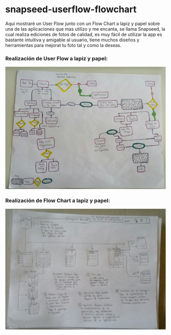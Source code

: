 # snapseed-userflow-flowchart

Aquí mostraré un User Flow junto con un Flow Chart a lapiz y papel sobre una de las aplicaciones que mas utilizo y me encanta, se llama Snapseed, la cual realiza ediciones de fotos de calidad, es muy fácil de utilizar la app es bastante intuitiva y amigable al usuario, tiene muchos diseños y herramientas para mejorat tu foto tal y como la deseas.

### Realización de User Flow a lapiz y papel:

![User Flow](./img/userflow.jpg)

### Realización de Flow Chart a lapiz y papel:

![Flow Chart](./img/flowchart.jpg)

